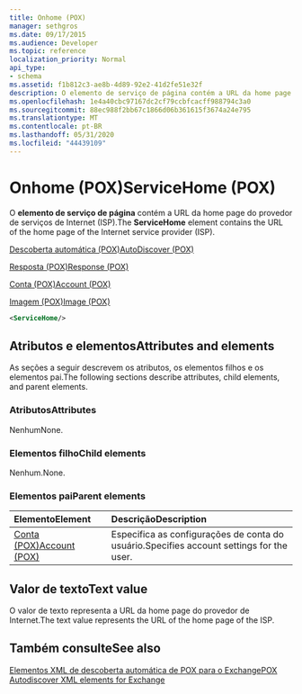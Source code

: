 ```yaml
---
title: Onhome (POX)
manager: sethgros
ms.date: 09/17/2015
ms.audience: Developer
ms.topic: reference
localization_priority: Normal
api_type:
- schema
ms.assetid: f1b812c3-ae8b-4d89-92e2-41d2fe51e32f
description: O elemento de serviço de página contém a URL da home page do provedor de serviços de Internet (ISP).
ms.openlocfilehash: 1e4a40cbc97167dc2cf79ccbfcacff988794c3a0
ms.sourcegitcommit: 88ec988f2bb67c1866d06b361615f3674a24e795
ms.translationtype: MT
ms.contentlocale: pt-BR
ms.lasthandoff: 05/31/2020
ms.locfileid: "44439109"
---
```

# <a name="servicehome-pox"></a><span data-ttu-id="ab0a5-103">Onhome (POX)</span><span class="sxs-lookup"><span data-stu-id="ab0a5-103">ServiceHome (POX)</span></span>

<span data-ttu-id="ab0a5-104">O **elemento de serviço de página** contém a URL da home page do provedor de serviços de Internet (ISP).</span><span class="sxs-lookup"><span data-stu-id="ab0a5-104">The **ServiceHome** element contains the URL of the home page of the Internet service provider (ISP).</span></span> 
  
[<span data-ttu-id="ab0a5-105">Descoberta automática (POX)</span><span class="sxs-lookup"><span data-stu-id="ab0a5-105">AutoDiscover (POX)</span></span>](autodiscover-pox.md)
  
[<span data-ttu-id="ab0a5-106">Resposta (POX)</span><span class="sxs-lookup"><span data-stu-id="ab0a5-106">Response (POX)</span></span>](response-pox.md)
  
[<span data-ttu-id="ab0a5-107">Conta (POX)</span><span class="sxs-lookup"><span data-stu-id="ab0a5-107">Account (POX)</span></span>](account-pox.md)
  
[<span data-ttu-id="ab0a5-108">Imagem (POX)</span><span class="sxs-lookup"><span data-stu-id="ab0a5-108">Image (POX)</span></span>](image-pox.md)
  
```xml
<ServiceHome/>
```

## <a name="attributes-and-elements"></a><span data-ttu-id="ab0a5-109">Atributos e elementos</span><span class="sxs-lookup"><span data-stu-id="ab0a5-109">Attributes and elements</span></span>

<span data-ttu-id="ab0a5-110">As seções a seguir descrevem os atributos, os elementos filhos e os elementos pai.</span><span class="sxs-lookup"><span data-stu-id="ab0a5-110">The following sections describe attributes, child elements, and parent elements.</span></span>
  
### <a name="attributes"></a><span data-ttu-id="ab0a5-111">Atributos</span><span class="sxs-lookup"><span data-stu-id="ab0a5-111">Attributes</span></span>

<span data-ttu-id="ab0a5-112">Nenhum</span><span class="sxs-lookup"><span data-stu-id="ab0a5-112">None.</span></span>
  
### <a name="child-elements"></a><span data-ttu-id="ab0a5-113">Elementos filho</span><span class="sxs-lookup"><span data-stu-id="ab0a5-113">Child elements</span></span>

<span data-ttu-id="ab0a5-114">Nenhum.</span><span class="sxs-lookup"><span data-stu-id="ab0a5-114">None.</span></span>
  
### <a name="parent-elements"></a><span data-ttu-id="ab0a5-115">Elementos pai</span><span class="sxs-lookup"><span data-stu-id="ab0a5-115">Parent elements</span></span>

|<span data-ttu-id="ab0a5-116">**Elemento**</span><span class="sxs-lookup"><span data-stu-id="ab0a5-116">**Element**</span></span>|<span data-ttu-id="ab0a5-117">**Descrição**</span><span class="sxs-lookup"><span data-stu-id="ab0a5-117">**Description**</span></span>|
|:-----|:-----|
|[<span data-ttu-id="ab0a5-118">Conta (POX)</span><span class="sxs-lookup"><span data-stu-id="ab0a5-118">Account (POX)</span></span>](account-pox.md) <br/> |<span data-ttu-id="ab0a5-119">Especifica as configurações de conta do usuário.</span><span class="sxs-lookup"><span data-stu-id="ab0a5-119">Specifies account settings for the user.</span></span>  <br/> |
   
## <a name="text-value"></a><span data-ttu-id="ab0a5-120">Valor de texto</span><span class="sxs-lookup"><span data-stu-id="ab0a5-120">Text value</span></span>

<span data-ttu-id="ab0a5-121">O valor de texto representa a URL da home page do provedor de Internet.</span><span class="sxs-lookup"><span data-stu-id="ab0a5-121">The text value represents the URL of the home page of the ISP.</span></span>
  
## <a name="see-also"></a><span data-ttu-id="ab0a5-122">Também consulte</span><span class="sxs-lookup"><span data-stu-id="ab0a5-122">See also</span></span>



[<span data-ttu-id="ab0a5-123">Elementos XML de descoberta automática de POX para o Exchange</span><span class="sxs-lookup"><span data-stu-id="ab0a5-123">POX Autodiscover XML elements for Exchange</span></span>](pox-autodiscover-xml-elements-for-exchange.md)

